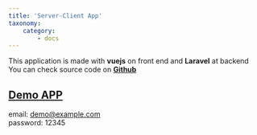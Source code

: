 ```yaml
---
title: 'Server-Client App'
taxonomy:
    category:
        - docs
---
```


This application is made with **vuejs** on front end and **Laravel** at backend 
You can check source code on **[Github](https://github.com/uC137/spotware)**


[Demo APP](http://client.expertj.com)
---
email: demo@example.com  
password: 12345
